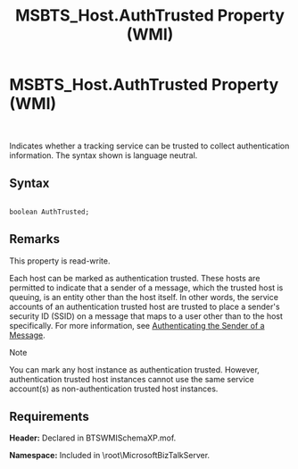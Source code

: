 ﻿---
title: MSBTS_Host.AuthTrusted Property (WMI)
TOCTitle: MSBTS_Host.AuthTrusted Property (WMI)
ms:assetid: a5cdb4fc-aa4d-4b27-845d-d93b4dc590c6
ms:mtpsurl: https://msdn.microsoft.com/en-us/library/Aa577897(v=BTS.80)
ms:contentKeyID: 51530294
ms.date: 08/30/2017
mtps_version: v=BTS.80
---

# MSBTS\_Host.AuthTrusted Property (WMI)

 

Indicates whether a tracking service can be trusted to collect authentication information. The syntax shown is language neutral.

## Syntax

``` 
  
boolean AuthTrusted;  
```

## Remarks

This property is read-write.

Each host can be marked as authentication trusted. These hosts are permitted to indicate that a sender of a message, which the trusted host is queuing, is an entity other than the host itself. In other words, the service accounts of an authentication trusted host are trusted to place a sender's security ID (SSID) on a message that maps to a user other than to the host specifically. For more information, see [Authenticating the Sender of a Message](https://msdn.microsoft.com/library/aa561080\(v=bts.80\)).


> [!NOTE]
> <P>You can mark any host instance as authentication trusted. However, authentication trusted host instances cannot use the same service account(s) as non-authentication trusted host instances.</P>



## Requirements

**Header:** Declared in BTSWMISchemaXP.mof.

**Namespace:** Included in \\root\\MicrosoftBizTalkServer.

